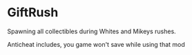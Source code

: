 # GiftRush

Spawning all collectibles during Whites and Mikeys rushes.

Anticheat includes, you game won't save while using that mod
